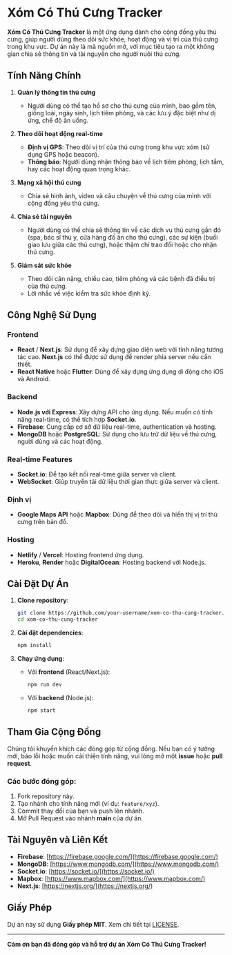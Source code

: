 
# Xóm Có Thú Cưng Tracker

**Xóm Có Thú Cưng Tracker** là một ứng dụng dành cho cộng đồng yêu thú cưng, giúp người dùng theo dõi sức khỏe, hoạt động và vị trí của thú cưng trong khu vực. Dự án này là mã nguồn mở, với mục tiêu tạo ra một không gian chia sẻ thông tin và tài nguyên cho người nuôi thú cưng.

## Tính Năng Chính

1. **Quản lý thông tin thú cưng**
   - Người dùng có thể tạo hồ sơ cho thú cưng của mình, bao gồm tên, giống loài, ngày sinh, lịch tiêm phòng, và các lưu ý đặc biệt như dị ứng, chế độ ăn uống.

2. **Theo dõi hoạt động real-time**
   - **Định vị GPS**: Theo dõi vị trí của thú cưng trong khu vực xóm (sử dụng GPS hoặc beacon).
   - **Thông báo**: Người dùng nhận thông báo về lịch tiêm phòng, lịch tắm, hay các hoạt động quan trọng khác.

3. **Mạng xã hội thú cưng**
   - Chia sẻ hình ảnh, video và câu chuyện về thú cưng của mình với cộng đồng yêu thú cưng.

4. **Chia sẻ tài nguyên**
   - Người dùng có thể chia sẻ thông tin về các dịch vụ thú cưng gần đó (spa, bác sĩ thú y, cửa hàng đồ ăn cho thú cưng), các sự kiện (buổi giao lưu giữa các thú cưng), hoặc thậm chí trao đổi hoặc cho nhận thú cưng.

5. **Giám sát sức khỏe**
   - Theo dõi cân nặng, chiều cao, tiêm phòng và các bệnh đã điều trị của thú cưng.
   - Lời nhắc về việc kiểm tra sức khỏe định kỳ.

## Công Nghệ Sử Dụng

### Frontend
- **React** / **Next.js**: Sử dụng để xây dựng giao diện web với tính năng tương tác cao. **Next.js** có thể được sử dụng để render phía server nếu cần thiết.
- **React Native** hoặc **Flutter**: Dùng để xây dựng ứng dụng di động cho iOS và Android.

### Backend
- **Node.js với Express**: Xây dựng API cho ứng dụng. Nếu muốn có tính năng real-time, có thể tích hợp **Socket.io**.
- **Firebase**: Cung cấp cơ sở dữ liệu real-time, authentication và hosting.
- **MongoDB** hoặc **PostgreSQL**: Sử dụng cho lưu trữ dữ liệu về thú cưng, người dùng và các hoạt động.

### Real-time Features
- **Socket.io**: Để tạo kết nối real-time giữa server và client.
- **WebSocket**: Giúp truyền tải dữ liệu thời gian thực giữa server và client.

### Định vị
- **Google Maps API** hoặc **Mapbox**: Dùng để theo dõi và hiển thị vị trí thú cưng trên bản đồ.

### Hosting
- **Netlify** / **Vercel**: Hosting frontend ứng dụng.
- **Heroku**, **Render** hoặc **DigitalOcean**: Hosting backend với Node.js.

## Cài Đặt Dự Án

1. **Clone repository**:
   ```bash
   git clone https://github.com/your-username/xom-co-thu-cung-tracker.git
   cd xom-co-thu-cung-tracker

2. **Cài đặt dependencies**:

   ```bash
   npm install
   ```

3. **Chạy ứng dụng**:

   * Với **frontend** (React/Next.js):

     ```bash
     npm run dev
     ```

   * Với **backend** (Node.js):

     ```bash
     npm start
     ```

## Tham Gia Cộng Đồng

Chúng tôi khuyến khích các đóng góp từ cộng đồng. Nếu bạn có ý tưởng mới, báo lỗi hoặc muốn cải thiện tính năng, vui lòng mở một **issue** hoặc **pull request**.

### Các bước đóng góp:

1. Fork repository này.
2. Tạo nhánh cho tính năng mới (ví dụ: `feature/xyz`).
3. Commit thay đổi của bạn và push lên nhánh.
4. Mở Pull Request vào nhánh **main** của dự án.

## Tài Nguyên và Liên Kết

* **Firebase**: [https://firebase.google.com/](https://firebase.google.com/)
* **MongoDB**: [https://www.mongodb.com/](https://www.mongodb.com/)
* **Socket.io**: [https://socket.io/](https://socket.io/)
* **Mapbox**: [https://www.mapbox.com/](https://www.mapbox.com/)
* **Next.js**: [https://nextjs.org/](https://nextjs.org/)

## Giấy Phép

Dự án này sử dụng **Giấy phép MIT**. Xem chi tiết tại [LICENSE](LICENSE).

---

**Cảm ơn bạn đã đóng góp và hỗ trợ dự án Xóm Có Thú Cưng Tracker!**

```

